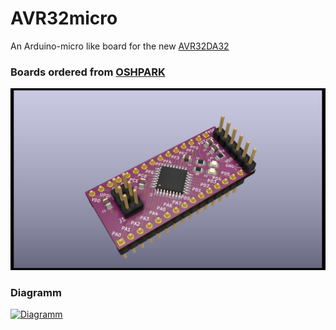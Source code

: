 # AVR32micro
An Arduino-micro like board for the new [AVR32DA32](https://www.microchip.com/wwwproducts/en/AVR32DA32)<br />


### Boards ordered from [OSHPARK](https://oshpark.com/)
![kicad rendering](/doc/kicad_s.png "KiCad rendering")

### Diagramm 
[![Diagramm](/doc/diagramm.png)](/doc/Diagramm.pdf)


